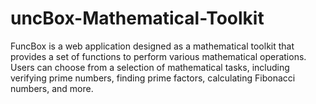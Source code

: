 # uncBox-Mathematical-Toolkit
FuncBox is a web application designed as a mathematical toolkit that provides a set of functions to perform various mathematical operations. Users can choose from a selection of mathematical tasks, including verifying prime numbers, finding prime factors, calculating Fibonacci numbers, and more.
